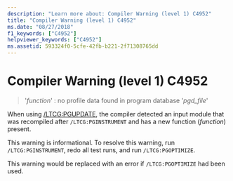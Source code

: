 ```yaml
---
description: "Learn more about: Compiler Warning (level 1) C4952"
title: "Compiler Warning (level 1) C4952"
ms.date: "08/27/2018"
f1_keywords: ["C4952"]
helpviewer_keywords: ["C4952"]
ms.assetid: 593324f0-5cfe-42fb-b221-2f71308765dd
---
```

# Compiler Warning (level 1) C4952

> '*function*' : no profile data found in program database '*pgd_file*'

When using [/LTCG:PGUPDATE](../../build/reference/ltcg-link-time-code-generation.md), the compiler detected an input module that was recompiled after `/LTCG:PGINSTRUMENT` and has a new function (*function*) present.

This warning is informational. To resolve this warning, run `/LTCG:PGINSTRUMENT`, redo all test runs, and run `/LTCG:PGOPTIMIZE`.

This warning would be replaced with an error if `/LTCG:PGOPTIMIZE` had been used.

